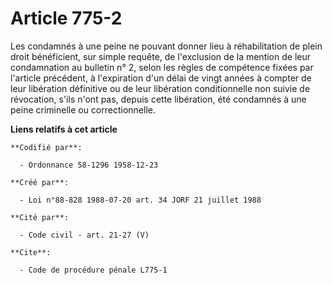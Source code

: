 # Article 775-2

Les condamnés à une peine ne pouvant donner lieu à réhabilitation de plein droit bénéficient, sur simple requête, de
l'exclusion de la mention de leur condamnation au bulletin n° 2, selon les règles de compétence fixées par l'article
précédent, à l'expiration d'un délai de vingt années à compter de leur libération définitive ou de leur libération
conditionnelle non suivie de révocation, s'ils n'ont pas, depuis cette libération, été condamnés à une peine criminelle ou
correctionnelle.

**Liens relatifs à cet article**

	**Codifié par**:

	  - Ordonnance 58-1296 1958-12-23

	**Créé par**:

	  - Loi n°88-828 1988-07-20 art. 34 JORF 21 juillet 1988

	**Cité par**:

	  - Code civil - art. 21-27 (V)

	**Cite**:

	  - Code de procédure pénale L775-1
